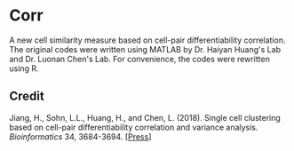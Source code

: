 # Corr
A new cell similarity measure based on cell-pair differentiability correlation.  
The original codes were written using MATLAB by Dr. Haiyan Huang's Lab and Dr. Luonan Chen's Lab. For convenience, the codes were rewritten using R.

## Credit
Jiang, H., Sohn, L.L., Huang, H., and Chen, L. (2018). Single cell clustering based on cell-pair differentiability correlation and variance analysis. *Bioinformatics* 34, 3684-3694. [[Press](https://academic.oup.com/bioinformatics/article/34/21/3684/4996592)]
